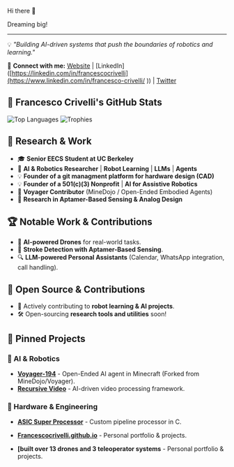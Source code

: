Hi there 👋

Dreaming big!

---
💡 _"Building AI-driven systems that push the boundaries of robotics and learning."_

🔗 **Connect with me:** [Website](https://francescocrivelli.com) | [LinkedIn]([https://linkedin.com/in/francescocrivelli](https://www.linkedin.com/in/francesco-crivelli/
)) | [Twitter](https://twitter.com/francescocrive)


## 🚀 Francesco Crivelli's GitHub Stats

![Top Languages](https://github-readme-stats.vercel.app/api/top-langs/?username=Francescocrivelli&layout=compact&theme=radical)
![Trophies](https://github-profile-trophy.vercel.app/?username=Francescocrivelli&theme=onedark)

## 🔬 Research & Work
- 🎓 **Senior EECS Student at UC Berkeley**
- 🤖 **AI & Robotics Researcher** | **Robot Learning** | **LLMs** | **Agents**
- 💡 **Founder of a git managment platform for hardware design (CAD)**
- 💡 **Founder of a 501(c)(3) Nonprofit** | **AI for Assistive Robotics**
- 🚀 **Voyager Contributor** (MineDojo / Open-Ended Embodied Agents)
- 🔬 **Research in Aptamer-Based Sensing & Analog Design**

## 🏆 Notable Work & Contributions
- 🚀 **AI-powered Drones** for real-world tasks.
- 🏥 **Stroke Detection with Aptamer-Based Sensing**.
- 🔍 **LLM-powered Personal Assistants** (Calendar, WhatsApp integration, call handling).

## 🤝 Open Source & Contributions
- 📢 Actively contributing to **robot learning & AI projects**.
- 🛠 Open-sourcing **research tools and utilities** soon!


## 📌 Pinned Projects
### 🚀 AI & Robotics
- **[Voyager-194](https://github.com/Francescocrivelli/Voyager-194)** - Open-Ended AI agent in Minecraft (Forked from MineDojo/Voyager).
- **[Recursive Video](https://github.com/Francescocrivelli/recursive_video)** - AI-driven video processing framework.

### 🔬 Hardware & Engineering
- **[ASIC Super Processor](https://github.com/Francescocrivelli/asic_project_fa24_super_processor)** - Custom pipeline processor in C.
- **[Francescocrivelli.github.io](https://github.com/Francescocrivelli/francescocrivelli.github.io)** - Personal portfolio & projects.

- **[built over 13 drones and 3 teleoperator systems** - Personal portfolio & projects.




<!--
**Francescocrivelli/Francescocrivelli** is a ✨ _special_ ✨ repository because its `README.md` (this file) appears on your GitHub profile.

Here are some ideas to get you started:

- 🔭 I’m currently working on ...
- 🌱 I’m currently learning ...
- 👯 I’m looking to collaborate on ...
- 🤔 I’m looking for help with ...
- 💬 Ask me about ...
- 📫 How to reach me: ...
- 😄 Pronouns: ...
- ⚡ Fun fact: ...
-->
